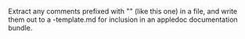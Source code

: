  Extract any comments prefixed with "" (like this one) in a file, and write them out to
 a -template.md for inclusion in an appledoc documentation bundle.
